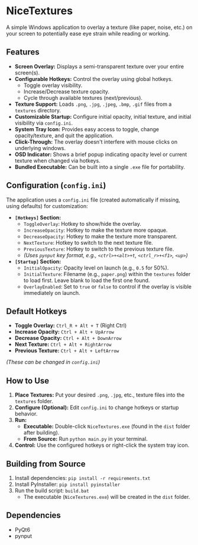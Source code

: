 # NiceTextures

A simple Windows application to overlay a texture (like paper, noise, etc.) on your screen to potentially ease eye strain while reading or working.

## Features

*   **Screen Overlay:** Displays a semi-transparent texture over your entire screen(s).
*   **Configurable Hotkeys:** Control the overlay using global hotkeys.
    *   Toggle overlay visibility.
    *   Increase/Decrease texture opacity.
    *   Cycle through available textures (next/previous).
*   **Texture Support:** Loads `.png`, `.jpg`, `.jpeg`, `.bmp`, `.gif` files from a `textures` directory.
*   **Customizable Startup:** Configure initial opacity, initial texture, and initial visibility via `config.ini`.
*   **System Tray Icon:** Provides easy access to toggle, change opacity/texture, and quit the application.
*   **Click-Through:** The overlay doesn't interfere with mouse clicks on underlying windows.
*   **OSD Indicator:** Shows a brief popup indicating opacity level or current texture when changed via hotkeys.
*   **Bundled Executable:** Can be built into a single `.exe` file for portability.

## Configuration (`config.ini`)

The application uses a `config.ini` file (created automatically if missing, using defaults) for customization:

*   **`[Hotkeys]` Section:**
    *   `ToggleOverlay`: Hotkey to show/hide the overlay.
    *   `IncreaseOpacity`: Hotkey to make the texture more opaque.
    *   `DecreaseOpacity`: Hotkey to make the texture more transparent.
    *   `NextTexture`: Hotkey to switch to the next texture file.
    *   `PreviousTexture`: Hotkey to switch to the previous texture file.
    *   *(Uses `pynput` key format, e.g., `<ctrl>+<alt>+t`, `<ctrl_r>+<f1>`, `<up>`)*
*   **`[Startup]` Section:**
    *   `InitialOpacity`: Opacity level on launch (e.g., `0.5` for 50%).
    *   `InitialTexture`: Filename (e.g., `paper.png`) within the `textures` folder to load first. Leave blank to load the first one found.
    *   `OverlayEnabled`: Set to `true` or `false` to control if the overlay is visible immediately on launch.

## Default Hotkeys

*   **Toggle Overlay:** `Ctrl_R + Alt + T` (Right Ctrl)
*   **Increase Opacity:** `Ctrl + Alt + UpArrow`
*   **Decrease Opacity:** `Ctrl + Alt + DownArrow`
*   **Next Texture:** `Ctrl + Alt + RightArrow`
*   **Previous Texture:** `Ctrl + Alt + LeftArrow`

*(These can be changed in `config.ini`)*

## How to Use

1.  **Place Textures:** Put your desired `.png`, `.jpg`, etc., texture files into the `textures` folder.
2.  **Configure (Optional):** Edit `config.ini` to change hotkeys or startup behavior.
3.  **Run:**
    *   **Executable:** Double-click `NiceTextures.exe` (found in the `dist` folder after building).
    *   **From Source:** Run `python main.py` in your terminal.
4.  **Control:** Use the configured hotkeys or right-click the system tray icon.

## Building from Source

1.  Install dependencies: `pip install -r requirements.txt`
2.  Install PyInstaller: `pip install pyinstaller`
3.  Run the build script: `build.bat`
    *   The executable (`NiceTextures.exe`) will be created in the `dist` folder.

## Dependencies

*   PyQt6
*   pynput 